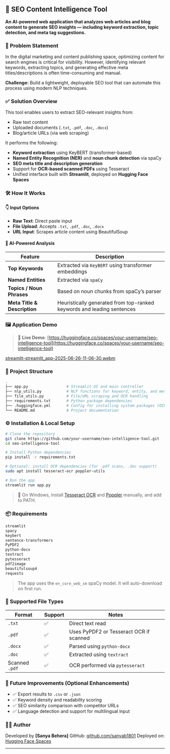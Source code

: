 
## 📘 SEO Content Intelligence Tool

**An AI-powered web application that analyzes web articles and blog content to generate SEO insights — including keyword extraction, topic detection, and meta tag suggestions.**


### 📌 Problem Statement

In the digital marketing and content publishing space, optimizing content for search engines is critical for visibility. However, identifying relevant keywords, extracting topics, and generating effective meta titles/descriptions is often time-consuming and manual.

**Challenge:** Build a lightweight, deployable SEO tool that can automate this process using modern NLP techniques.


### ✅ Solution Overview

This tool enables users to extract SEO-relevant insights from:

* Raw text content
* Uploaded documents (`.txt`, `.pdf`, `.doc`, `.docx`)
* Blog/article URLs (via web scraping)

It performs the following:

* **Keyword extraction** using KeyBERT (transformer-based)
* **Named Entity Recognition (NER)** and **noun chunk detection** via spaCy
* **SEO meta title and description generation**
* Support for **OCR-based scanned PDFs** using Tesseract
* Unified interface built with **Streamlit**, deployed on **Hugging Face Spaces**


### 🛠️ How It Works

#### 👇 Input Options

* **Raw Text**: Direct paste input
* **File Upload**: Accepts `.txt`, `.pdf`, `.doc`, `.docx`
* **URL Input**: Scrapes article content using BeautifulSoup

#### 🧠 AI-Powered Analysis

| Feature                      | Description                                                            |
| ---------------------------- | ---------------------------------------------------------------------- |
| **Top Keywords**             | Extracted via `KeyBERT` using transformer embeddings                   |
| **Named Entities**           | Extracted via `spaCy`                                                  |
| **Topics / Noun Phrases**    | Based on noun chunks from spaCy’s parser                               |
| **Meta Title & Description** | Heuristically generated from top-ranked keywords and leading sentences |


### 🖼️ Application Demo

> 🔗 **Live Demo**: [https://huggingface.co/spaces/your-username/seo-intelligence-tool](https://huggingface.co/spaces/your-username/seo-intelligence-tool)

[streamlit-streamlit_app-2025-06-26-11-06-30.webm](https://github.com/user-attachments/assets/df7a8cf5-9a84-416b-a924-615ccf04127c)



### 📁 Project Structure

```bash
.
├── app.py                 # Streamlit UI and main controller
├── nlp_utils.py           # NLP functions for keyword, entity, and meta extraction
├── file_utils.py          # File/URL scraping and OCR handling
├── requirements.txt       # Python package dependencies
├── .huggingface.yml       # Config for installing system packages (OCR support)
└── README.md              # Project documentation
```


### ⚙️ Installation & Local Setup

```bash
# Clone the repository
git clone https://github.com/your-username/seo-intelligence-tool.git
cd seo-intelligence-tool

# Install Python dependencies
pip install -r requirements.txt

# Optional: install OCR dependencies (for .pdf scans, .doc support)
sudo apt install tesseract-ocr poppler-utils

# Run the app
streamlit run app.py
```

> 📝 On Windows, install [Tesseract OCR](https://github.com/tesseract-ocr/tesseract/wiki) and [Poppler](https://github.com/oschwartz10612/poppler-windows) manually, and add to PATH.


### 📦 Requirements

```txt
streamlit
spacy
keybert
sentence-transformers
PyPDF2
python-docx
textract
pytesseract
pdf2image
beautifulsoup4
requests
```

> The app uses the `en_core_web_sm` spaCy model. It will auto-download on first run.


### 📂 Supported File Types

| Format         | Support | Notes                                   |
| -------------- | ------- | --------------------------------------- |
| `.txt`         | ✅       | Direct text read                        |
| `.pdf`         | ✅       | Uses PyPDF2 or Tesseract OCR if scanned |
| `.docx`        | ✅       | Parsed using `python-docx`              |
| `.doc`         | ✅       | Extracted using `textract`              |
| Scanned `.pdf` | ✅       | OCR performed via `pytesseract`         |


### 🧠 Future Improvements (Optional Enhancements)

* ✅ Export results to `.csv` or `.json`
* ✅ Keyword density and readability scoring
* ✅ SEO similarity comparison with competitor URLs
* ✅ Language detection and support for multilingual input


### 👨‍💻 Author

Developed by **\[Sanya Behera]**
GitHub: [github.com/sanyab1801](https://github.com/sanyab1801)
Deployed on: [Hugging Face Spaces](https://huggingface.co/spaces)

---
